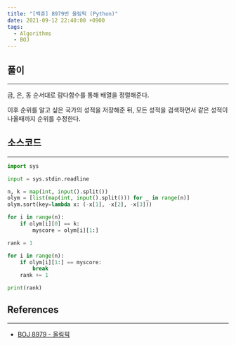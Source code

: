 ```yaml
---
title: "[백준] 8979번 올림픽 (Python)"
date: 2021-09-12 22:40:00 +0900
tags:
  - Algorithms
  - BOJ
---
```


## 풀이

---

금, 은, 동 순서대로 람다함수를 통해 배열을 정렬해준다.

이후 순위를 알고 싶은 국가의 성적을 저장해준 뒤, 모든 성적을 검색하면서 같은 성적이 나올때까지 순위를 수정한다.

## 소스코드

---

```python
import sys

input = sys.stdin.readline

n, k = map(int, input().split())
olym = [list(map(int, input().split())) for _ in range(n)]
olym.sort(key=lambda x: (-x[1], -x[2], -x[3]))

for i in range(n):
    if olym[i][0] == k:
        myscore = olym[i][1:]

rank = 1

for i in range(n):
    if olym[i][1:] == myscore:
        break
    rank += 1

print(rank)
```

## References

---

- [BOJ 8979 - 올림픽](https://www.acmicpc.net/problem/8979)
